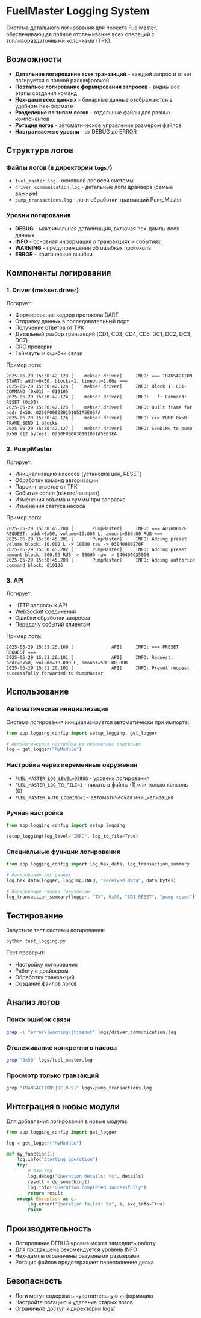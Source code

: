 # FuelMaster Logging System

Система детального логирования для проекта FuelMaster, обеспечивающая полное отслеживание всех операций с топливораздаточными колонками (ТРК).

## Возможности

- **Детальное логирование всех транзакций** - каждый запрос и ответ логируется с полной расшифровкой
- **Поэтапное логирование формирования запросов** - видны все этапы создания команд
- **Hex-дамп всех данных** - бинарные данные отображаются в удобном hex-формате  
- **Разделение по типам логов** - отдельные файлы для разных компонентов
- **Ротация логов** - автоматическое управление размером файлов
- **Настраиваемые уровни** - от DEBUG до ERROR

## Структура логов

### Файлы логов (в директории `logs/`)

- `fuel_master.log` - основной лог всей системы
- `driver_communication.log` - детальные логи драйвера (самые важные)
- `pump_transactions.log` - логи обработки транзакций PumpMaster

### Уровни логирования

- **DEBUG** - максимальная детализация, включая hex-дампы всех данных
- **INFO** - основная информация о транзакциях и событиях
- **WARNING** - предупреждения об ошибках протокола
- **ERROR** - критические ошибки

## Компоненты логирования

### 1. Driver (mekser.driver)

Логирует:
- Формирование кадров протокола DART
- Отправку данных в последовательный порт
- Получение ответов от ТРК
- Детальный разбор транзакций (CD1, CD3, CD4, CD5, DC1, DC2, DC3, DC7)
- CRC проверки
- Таймауты и ошибки связи

Пример лога:
```
2025-06-29 15:30:42.123 [    mekser.driver]     INFO: === TRANSACTION START: addr=0x50, blocks=1, timeout=1.00s ===
2025-06-29 15:30:42.124 [    mekser.driver]     INFO: Block 1: CD1-COMMAND (0x01) - 010105
2025-06-29 15:30:42.124 [    mekser.driver]     INFO:   └─ Command: RESET (0x05)
2025-06-29 15:30:42.125 [    mekser.driver]     INFO: Built frame for addr 0x50: 0250F000030101051A5E03FA
2025-06-29 15:30:42.126 [    mekser.driver]     INFO: >>> PUMP 0x50: FRAME_SEND 1 blocks
2025-06-29 15:30:42.127 [    mekser.driver]     INFO: SENDING to pump 0x50 (12 bytes): 0250F000030101051A5E03FA
```

### 2. PumpMaster

Логирует:
- Инициализацию насосов (установка цен, RESET)
- Обработку команд авторизации
- Парсинг ответов от ТРК
- События сопел (взятие/возврат)
- Изменения объема и суммы при заправке
- Изменения статуса насоса

Пример лога:
```
2025-06-29 15:30:45.200 [       PumpMaster]     INFO: === AUTHORIZE REQUEST: addr=0x50, volume=10.000 L, amount=500.00 RUB ===
2025-06-29 15:30:45.201 [       PumpMaster]     INFO: Adding preset volume block: 10.000 L -> 10000 raw -> 03040000270F
2025-06-29 15:30:45.202 [       PumpMaster]     INFO: Adding preset amount block: 500.00 RUB -> 50000 raw -> 040400C35000
2025-06-29 15:30:45.203 [       PumpMaster]     INFO: Adding authorize command block: 010106
```

### 3. API

Логирует:
- HTTP запросы к API
- WebSocket соединения
- Ошибки обработки запросов
- Передачу событий клиентам

Пример лога:
```
2025-06-29 15:31:20.100 [              API]     INFO: === PRESET REQUEST ===
2025-06-29 15:31:20.101 [              API]     INFO: Request: addr=0x50, volume=10.000 L, amount=500.00 RUB
2025-06-29 15:31:20.102 [              API]     INFO: Preset request successfully forwarded to PumpMaster
```

## Использование

### Автоматическая инициализация

Система логирования инициализируется автоматически при импорте:

```python
from app.logging_config import setup_logging, get_logger

# Автоматическая настройка из переменных окружения
log = get_logger("MyModule")
```

### Настройка через переменные окружения

- `FUEL_MASTER_LOG_LEVEL=DEBUG` - уровень логирования
- `FUEL_MASTER_LOG_TO_FILE=1` - писать в файлы (1) или только консоль (0)
- `FUEL_MASTER_AUTO_LOGGING=1` - автоматическая инициализация

### Ручная настройка

```python
from app.logging_config import setup_logging

setup_logging(log_level="INFO", log_to_file=True)
```

### Специальные функции логирования

```python
from app.logging_config import log_hex_data, log_transaction_summary

# Логирование hex данных
log_hex_data(logger, logging.INFO, "Received data", data_bytes)

# Логирование сводки транзакции
log_transaction_summary(logger, "TX", 0x50, "CD1-RESET", "pump reset")
```

## Тестирование

Запустите тест системы логирования:

```bash
python test_logging.py
```

Тест проверит:
- Настройку логирования
- Работу с драйвером
- Обработку транзакций
- Создание файлов логов

## Анализ логов

### Поиск ошибок связи

```bash
grep -i "error\|warning\|timeout" logs/driver_communication.log
```

### Отслеживание конкретного насоса

```bash
grep "0x50" logs/fuel_master.log
```

### Просмотр только транзакций

```bash
grep "TRANSACTION\|DC[0-9]" logs/pump_transactions.log
```

## Интеграция в новые модули

Для добавления логирования в новые модули:

```python
from app.logging_config import get_logger

log = get_logger("MyModule")

def my_function():
    log.info("Starting operation")
    try:
        # ваш код
        log.debug("Operation details: %s", details)
        result = do_something()
        log.info("Operation completed successfully")
        return result
    except Exception as e:
        log.error("Operation failed: %s", e, exc_info=True)
        raise
```

## Производительность

- Логирование DEBUG уровня может замедлить работу
- Для продакшена рекомендуется уровень INFO
- Hex-дампы ограничены разумными размерами
- Ротация файлов предотвращает переполнение диска

## Безопасность

- Логи могут содержать чувствительную информацию
- Настройте ротацию и удаление старых логов
- Ограничьте доступ к директории logs/
